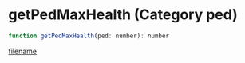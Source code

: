 # getPedMaxHealth (Category ped)

```js
function getPedMaxHealth(ped: number): number
```

[filename](getPedMaxHealth_m.md ':include')